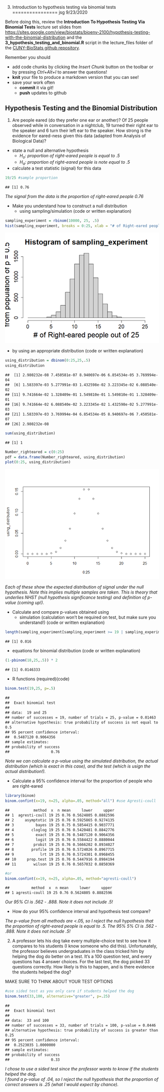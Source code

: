 3. Introduction to hypothesis testing via binomial tests
================
jsg
9/23/2020

Before doing this, review the **Introduction To Hypothesis Testing Via
Binomial Tests** lecture set slides from
<https://sites.google.com/view/biostats/bioenv-2100/hypothesis-testing-with-the-binomial-distribution>
and the **3_hypothesis_testing_and_binomial.R** script in the
lecture_files folder of the [CUNY-BioStats github
repository](https://github.com/jsgosnell/CUNY-BioStats).

Remember you should

-   add code chunks by clicking the *Insert Chunk* button on the toolbar
    or by pressing *Ctrl+Alt+I* to answer the questions!
-   **knit** your file to produce a markdown version that you can see!
-   save your work often
    -   **commit** it via git!
    -   **push** updates to github

## Hypothesis Testing and the Binomial Distribution

1.  Are people eared (do they prefer one ear or another)? Of 25 people
    observed while in conversation in a nightclub, 19 turned their right
    ear to the speaker and 6 turn their left ear to the speaker. How
    strong is the evidence for eared-ness given this data (adapted from
    Analysis of Biological Data)?

-   state a null and alternative hypothesis
    -   *H<sub>o</sub>: proportion of right-eared people is equal to .5*
    -   *H<sub>a</sub>: proportion of right-eared people is note equal
        to .5*
-   calculate a test statistic (signal) for this data

``` r
19/25 #sample proportion
```

    ## [1] 0.76

*The signal from the data is the proportion of right-eared people 0.76*

-   Make you understand how to construct a null distribution
    -   using sampling/simulation (code or written explanation)

``` r
sampling_experiment = rbinom(10000, 25, .5)
hist(sampling_experiment, breaks = 0:25, xlab = "# of Right-eared people out of 25", ylab = "Probability of being drawn \n from population of p = 0.5", cex.main = 2, cex.axis = 1.5, cex.lab = 2)
```

![](3._Introduction_to_hypothesis_testing_via_binomial_test_answers_files/figure-gfm/unnamed-chunk-2-1.png)<!-- -->

-   by using an appropriate distribution (code or written explanation)

``` r
using_distribution = dbinom(0:25,25,.5)
using_distribution
```

    ##  [1] 2.980232e-08 7.450581e-07 8.940697e-06 6.854534e-05 3.769994e-04
    ##  [6] 1.583397e-03 5.277991e-03 1.432598e-02 3.223345e-02 6.088540e-02
    ## [11] 9.741664e-02 1.328409e-01 1.549810e-01 1.549810e-01 1.328409e-01
    ## [16] 9.741664e-02 6.088540e-02 3.223345e-02 1.432598e-02 5.277991e-03
    ## [21] 1.583397e-03 3.769994e-04 6.854534e-05 8.940697e-06 7.450581e-07
    ## [26] 2.980232e-08

``` r
sum(using_distribution)
```

    ## [1] 1

``` r
Number_righteared = c(0:25)
pdf = data.frame(Number_righteared, using_distribution)
plot(0:25, using_distribution)
```

![](3._Introduction_to_hypothesis_testing_via_binomial_test_answers_files/figure-gfm/unnamed-chunk-3-1.png)<!-- -->

*Each of these show the expected distribution of signal under the null
hypothesis. Note this implies multiple samples are taken. This is theory
that underlies NHST (null hypothesis significance testing) and
definition of p-value (coming up!).*

-   Calculate and compare p-values obtained using
    -   simulation (calculation won’t be required on test, but make sure
        you understand!) (code or written explanation)

``` r
length(sampling_experiment[sampling_experiment >= 19 | sampling_experiment <= 6])/length(sampling_experiment)
```

    ## [1] 0.016

-   equations for binomial distribution (code or written explanation)

``` r
(1-pbinom(18,25,.5)) * 2
```

    ## [1] 0.0146333

-   R functions (required)(code)

``` r
binom.test(19,25, p=.5)
```

    ## 
    ##  Exact binomial test
    ## 
    ## data:  19 and 25
    ## number of successes = 19, number of trials = 25, p-value = 0.01463
    ## alternative hypothesis: true probability of success is not equal to 0.5
    ## 95 percent confidence interval:
    ##  0.5487120 0.9064356
    ## sample estimates:
    ## probability of success 
    ##                   0.76

*Note we can calculate a p-value using the simulated distribution, the
actual distribution (which is exact in this case), and the test (which
is usign the actual distribution!).*

-   Calculate a 95% confidence interval for the proportion of people who
    are right-eared

``` r
library(binom)
binom.confint(x=19, n=25, alpha=.05, method="all") #use Agresti-coull 
```

    ##           method  x  n mean     lower     upper
    ## 1  agresti-coull 19 25 0.76 0.5624805 0.8882596
    ## 2     asymptotic 19 25 0.76 0.5925865 0.9274135
    ## 3          bayes 19 25 0.75 0.5854415 0.9037771
    ## 4        cloglog 19 25 0.76 0.5420481 0.8842776
    ## 5          exact 19 25 0.76 0.5487120 0.9064356
    ## 6          logit 19 25 0.76 0.5584422 0.8880044
    ## 7         probit 19 25 0.76 0.5666202 0.8934027
    ## 8        profile 19 25 0.76 0.5724026 0.8967715
    ## 9            lrt 19 25 0.76 0.5724301 0.8968455
    ## 10     prop.test 19 25 0.76 0.5447916 0.8984194
    ## 11        wilson 19 25 0.76 0.5657032 0.8850369

``` r
#or
binom.confint(x=19, n=25, alpha=.05, method="agresti-coull")
```

    ##          method  x  n mean     lower     upper
    ## 1 agresti-coull 19 25 0.76 0.5624805 0.8882596

*Our 95% CI is .562 - .888. Note it does not include .5!*

-   How do your 95% confidence interval and hypothesis test compare?

*The p-value from all methods are \<.05, so I reject the null hypothesis
that the proportion of right-eared people is equal to .5. The 95% 5% CI
is .562 - .888. Note it does not include .5!*

2.  A professor lets his dog take every multiple-choice test to see how
    it compares to his students (I know someone who did this).
    Unfortunately, the professor believes undergraduates in the class
    tricked him by helping the dog do better on a test. It’s a 100
    question test, and every questions has 4 answer choices. For the
    last test, the dog picked 33 questions correctly. How likely is this
    to happen, and is there evidence the students helped the dog?

MAKE SURE TO THINK ABOUT YOUR TEST OPTIONS

``` r
#use sided test as you only care if students helped the dog
binom.test(33,100, alternative="greater", p=.25)
```

    ## 
    ##  Exact binomial test
    ## 
    ## data:  33 and 100
    ## number of successes = 33, number of trials = 100, p-value = 0.0446
    ## alternative hypothesis: true probability of success is greater than 0.25
    ## 95 percent confidence interval:
    ##  0.2523035 1.0000000
    ## sample estimates:
    ## probability of success 
    ##                   0.33

*I chose to use a sided test since the professor wants to know if the
students helped the dog.  
I found a p-value of .04, so I reject the null hypothesis that the
proportion of correct answers is .25 (what I would expect by chance).*
